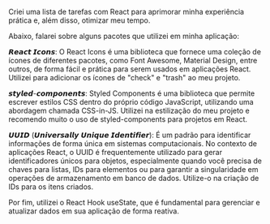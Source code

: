 Criei uma lista de tarefas com React para aprimorar minha experiência prática e, além disso, otimizar meu tempo.

Abaixo, falarei sobre alguns pacotes que utilizei em minha aplicação:

𝙍𝙚𝙖𝙘𝙩 𝙄𝙘𝙤𝙣𝙨: O React Icons é uma biblioteca que fornece uma coleção de ícones de diferentes pacotes, como Font Awesome, Material Design, entre outros, de forma fácil e prática para serem usados em aplicações React. Utilizei para adicionar os ícones de "check" e "trash" ao meu projeto.

𝙨𝙩𝙮𝙡𝙚𝙙-𝙘𝙤𝙢𝙥𝙤𝙣𝙚𝙣𝙩𝙨: Styled Components é uma biblioteca que permite escrever estilos CSS dentro do próprio código JavaScript, utilizando uma abordagem chamada CSS-in-JS. Utilizei na estilização do meu projeto e recomendo muito o uso de styled-components para projetos em React.

𝙐𝙐𝙄𝘿 (𝙐𝙣𝙞𝙫𝙚𝙧𝙨𝙖𝙡𝙡𝙮 𝙐𝙣𝙞𝙦𝙪𝙚 𝙄𝙙𝙚𝙣𝙩𝙞𝙛𝙞𝙚𝙧): É um padrão para identificar informações de forma única em sistemas computacionais. No contexto de aplicações React, o UUID é frequentemente utilizado para gerar identificadores únicos para objetos, especialmente quando você precisa de chaves para listas, IDs para elementos ou para garantir a singularidade em operações de armazenamento em banco de dados. Utilize-o na criação de IDs para os itens criados.

Por fim, utilizei o React Hook useState, que é fundamental para gerenciar e atualizar dados em sua aplicação de forma reativa.
